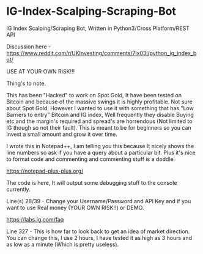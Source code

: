 # IG-Index-Scalping-Scraping-Bot
IG Index Scalping/Scraping Bot, Written in Python3/Cross Platform/REST API


Discussion here - https://www.reddit.com/r/UKInvesting/comments/7lx03l/python_ig_index_bot/

USE AT YOUR OWN RISK!!!

Thing's to note.

This has been "Hacked" to work on Spot Gold, It have been tested on Bitcoin and because of the massive swings it is highly profitable. Not sure about Spot Gold, However I wanted to use it with something that has "Low Barriers to entry" Bitcoin and IG index, Well frequently they disable Buying etc and the margin's required and spread's are horrendous (Not limited to IG though so not their fault). This is meant to be for beginners so you can invest a small amount and grow it over time.

I wrote this in Notepad++, I am telling you this because It nicely shows the line numbers so ask if you have a query about a particular bit. Plus it's nice to format code and commenting and commenting stuff is a doddle.

https://notepad-plus-plus.org/

The code is here, It will output some debugging stuff to the console currently.

Line(s) 28/39 - Change your Username/Password and API Key and if you want to use Real money (YOUR OWN RISK!!) or DEMO.

https://labs.ig.com/faq

Line 327 - This is how far to look back to get an idea of market direction. You can change this, I use 2 hours, I have tested it as high as 3 hours and as low as a minute (Which is pretty useless).

